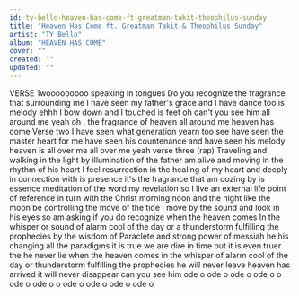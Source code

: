 ```yaml
---
id: ty-bello-heaven-has-come-ft-greatman-takit-theophilus-sunday
title: "Heaven Has Come ft. Greatman Takit & Theophilus Sunday"
artist: "TY Bello"
album: "HEAVEN HAS COME"
cover: ""
created: ""
updated: ""
---
```


VERSE 1wooooooooo
speaking in tongues
Do you recognize the fragrance that surrounding me
I have seen my father's grace and I have dance too is melody ehhh
I bow down and I touched is feet
oh can't you see him all around me yeah
oh , the fragrance of heaven all around me heaven has come
        Verse two
I have seen what generation yearn too see have seen the master heart for me  have seen his countenance and have seen his melody
heaven is all over me
all over me yeah
     verse three (rap)
Traveling and walking in the light
by illumination of the father
am alive and moving in the rhythm of his heart
I feel resurrection in the healing of my heart and deeply in connection with is presence
it's the fragrance that am oozing by is essence
meditation of the word my revelation
so I live an external life
point of reference
in turn with the  Christ morning  noon and
 the night
like the moon be controlling the move  of the tide
I move by the sound and look in his eyes
so am asking if you do recognize when the heaven comes
In  the whisper or sound of alarm
cool of the day or a thunderstorm
fulfilling the prophecies
by the wisdom of Paraclete and strong power of messiah
he his changing all the paradigms
it is true we are dire in time
but it is even truer the he never lie
when the heaven comes in the whisper of alarm cool of the day or thunderstorm
fulfilling the prophecies
he will never leave
heaven has arrived it will never disappear
can you see him
ode o    ode o
ode o      ode o
o ode o ode o
o ode o ode o
ode o ode o